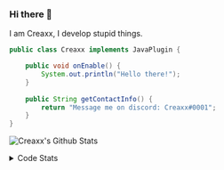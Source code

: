 ### Hi there 👋

I am Creaxx, I develop stupid things. 

```java
public class Creaxx implements JavaPlugin {

    public void onEnable() {
        System.out.println("Hello there!");
    }
    
    public String getContactInfo() {
        return "Message me on discord: Creaxx#0001";
    }
}
```

![Creaxx's Github Stats](https://github-readme-stats.vercel.app/api?username=CreaxxOG&show_icons=true&theme=dark&count_private=true)

<details>
  <summary>Code Stats</summary>

<!--START_SECTION:waka-->
![Code Time](http://img.shields.io/badge/Code%20Time-745%20hrs%2043%20mins-blue)

![Lines of code](https://img.shields.io/badge/From%20Hello%20World%20I%27ve%20Written--8%20Thousand%20lines%20of%20code-blue)

**🐱 My GitHub Data** 

> 🏆 210 Contributions in the Year 2022
 > 
> 📦 229.3 kB Used in GitHub's Storage 
 > 
> 🚫 Not Opted to Hire
 > 
> 📜 2 Public Repositories 
 > 
> 🔑 2 Private Repositories  
 > 
**I'm a Night 🦉** 

```text
🌞 Morning    11 commits     ██░░░░░░░░░░░░░░░░░░░░░░░   9.24% 
🌆 Daytime    40 commits     ████████░░░░░░░░░░░░░░░░░   33.61% 
🌃 Evening    67 commits     ██████████████░░░░░░░░░░░   56.3% 
🌙 Night      1 commits      ░░░░░░░░░░░░░░░░░░░░░░░░░   0.84%

```
📅 **I'm Most Productive on Monday** 

```text
Monday       30 commits     ██████░░░░░░░░░░░░░░░░░░░   25.21% 
Tuesday      12 commits     ██░░░░░░░░░░░░░░░░░░░░░░░   10.08% 
Wednesday    8 commits      █░░░░░░░░░░░░░░░░░░░░░░░░   6.72% 
Thursday     18 commits     ███░░░░░░░░░░░░░░░░░░░░░░   15.13% 
Friday       11 commits     ██░░░░░░░░░░░░░░░░░░░░░░░   9.24% 
Saturday     24 commits     █████░░░░░░░░░░░░░░░░░░░░   20.17% 
Sunday       16 commits     ███░░░░░░░░░░░░░░░░░░░░░░   13.45%

```


📊 **This Week I Spent My Time On** 

```text
💬 Programming Languages: 
Java                     20 hrs 52 mins      █████████████████████░░░░   87.12% 
XML                      1 hr 18 mins        █░░░░░░░░░░░░░░░░░░░░░░░░   5.49% 
Kotlin                   1 hr 15 mins        █░░░░░░░░░░░░░░░░░░░░░░░░   5.23% 
YAML                     30 mins             ░░░░░░░░░░░░░░░░░░░░░░░░░   2.12% 
TypeScript               0 secs              ░░░░░░░░░░░░░░░░░░░░░░░░░   0.03%

🔥 Editors: 
IntelliJ                 23 hrs 23 mins      █████████████████████████   100.0%

```

**I Mostly Code in Java** 

```text
Java                     3 repos             ███████████████░░░░░░░░░░   60.0% 
EJS                      1 repo              █████░░░░░░░░░░░░░░░░░░░░   20.0% 
Kotlin                   1 repo              █████░░░░░░░░░░░░░░░░░░░░   20.0%

```



 Last Updated on 08/08/2022 18:30:22 UTC
<!--END_SECTION:waka-->
</details>
